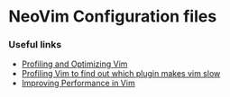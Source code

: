 # NeoVim Configuration files

### Useful links

* [Profiling and Optimizing Vim](https://www.reddit.com/r/vim/comments/7czgrd/profiling_and_optimizing_vim/)
* [Profiling Vim to find out which plugin makes vim slow](https://www.systutorials.com/136414/profiling-vim-to-find-out-which-plugin-makes-vim-slow/)
* [Improving Performance in Vim](https://medium.com/@saaguero/improving-performance-in-vim-9b33598c8eaf)
